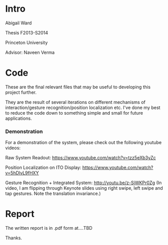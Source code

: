 
<h1>Intro</h1>

<p>Abigail Ward</p>
<p>Thesis F2013-S2014</p>
<p>Princeton University</p>
<p>Advisor: Naveen Verma</p>

<h1>Code</h1>

These are the final relevant files that may be useful to developing this project further.

They are the result of several iterations on different mechanisms of interaction/gesture recognition/position localization etc. I've done my best to reduce the code down to something simple and small for future applications.

<h3>Demonstration</h3>
For a demonstration of the system, please check out the following youtube videos:

Raw System Readout:
<a href="https://www.youtube.com/watch?v=tzz5eXb3yZc">https://www.youtube.com/watch?v=tzz5eXb3yZc</a>

Position Localization on ITO Display:
<a href="https://www.youtube.com/watch?v=5hDlvL9fHXY">https://www.youtube.com/watch?v=5hDlvL9fHXY</a>

Gesture Recognition + Integrated System:
<a href="http://youtu.be/z-SjWKPr0Zg">http://youtu.be/z-SjWKPr0Zg</a>
(In video, I am flipping through Keynote slides using right swipe, left swipe and tap gestures. Note the translation invariance.)

<h1>Report </h1>

The written report is in .pdf form at....TBD

Thanks.

